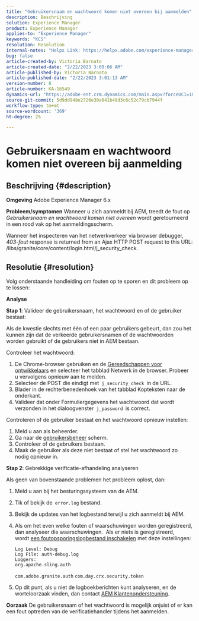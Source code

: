 ```yaml
---
title: "Gebruikersnaam en wachtwoord komen niet overeen bij aanmelden"
description: Beschrijving
solution: Experience Manager
product: Experience Manager
applies-to: "Experience Manager"
keywords: "KCS"
resolution: Resolution
internal-notes: "Helpx Link: https://helpx.adobe.com/experience-manager/kb/user-name-and-password-do-not-match-on-login.html"
bug: false
article-created-by: Victoria Barnato
article-created-date: "2/22/2023 3:00:06 AM"
article-published-by: Victoria Barnato
article-published-date: "2/22/2023 3:01:13 AM"
version-number: 8
article-number: KA-16549
dynamics-url: "https://adobe-ent.crm.dynamics.com/main.aspx?forceUCI=1&pagetype=entityrecord&etn=knowledgearticle&id=6049f9fc-5cb2-ed11-83fe-6045bd0067ea"
source-git-commit: 5d9dd948e2726e30a641b48d3c6c52c79cb7944f
workflow-type: tm+mt
source-wordcount: '369'
ht-degree: 2%

---
```


# Gebruikersnaam en wachtwoord komen niet overeen bij aanmelding

## Beschrijving {#description}

<b>Omgeving</b>
Adobe Experience Manager 6.x


<b>Probleem/symptomen</b>
Wanneer u zich aanmeldt bij AEM, treedt de fout op *Gebruikersnaam en wachtwoord komen niet overeen* wordt geretourneerd in een rood vak op het aanmeldingsscherm.

Wanneer het inspecteren van het netwerkverkeer via browser debugger, *403-fout* response is returned from an Ajax HTTP POST request to this URL: /libs/granite/core/content/login.html/j_security_check.


## Resolutie {#resolution}


Volg onderstaande handleiding om fouten op te sporen en dit probleem op te lossen:

<b>Analyse</b>

<b>Stap 1</b>: Valideer de gebruikersnaam, het wachtwoord en of de gebruiker bestaat:

Als de kwestie slechts met één of een paar gebruikers gebeurt, dan zou het kunnen zijn dat de verkeerde gebruikersnamen of de wachtwoorden worden gebruikt of de gebruikers niet in AEM bestaan.

Controleer het wachtwoord:

1. De Chrome-browser gebruiken en de [Gereedschappen voor ontwikkelaars](https://developer.chrome.com/devtools) en selecteer het tabblad Netwerk in de browser. Probeer u vervolgens opnieuw aan te melden.
2. Selecteer de POST die eindigt met` j_security_check `in de URL.
3. Blader in de rechterbenedenhoek van het tabblad Kopteksten naar de onderkant.
4. Valideer dat onder Formuliergegevens het wachtwoord dat wordt verzonden in het dialoogvenster` j_password `is correct.


Controleren of de gebruiker bestaat en het wachtwoord opnieuw instellen:

1. Meld u aan als beheerder.
2. Ga naar de [gebruikersbeheer](https://docs.adobe.com/content/help/en/experience-manager-65/administering/home.html?topic=/experience-manager/6-5/sites/administering/morehelp/security.ug.js) scherm.
3. Controleer of de gebruikers bestaan.
4. Maak de gebruiker als deze niet bestaat of stel het wachtwoord zo nodig opnieuw in.


<b>Stap 2</b>: Gebrekkige verificatie-afhandeling analyseren

Als geen van bovenstaande problemen het probleem oplost, dan:

1. Meld u aan bij het besturingssysteem van de AEM.
2. Tik of bekijk de` error.log` bestand.
3. Bekijk de updates van het logbestand terwijl u zich aanmeldt bij AEM.
4. Als om het even welke fouten of waarschuwingen worden geregistreerd, dan analyseer die waarschuwingen.  Als er niets is geregistreerd, wordt [een foutopsporingslogbestand inschakelen](https://experienceleague.adobe.com/docs/experience-manager-65/deploying/configuring/configure-logging.html) met deze instellingen:


   ```
   Log Level: Debug
   Log File: auth-debug.log
   Loggers:
   org.apache.sling.auth
   ```


   `com.adobe.granite.auth`
   `com.day.crx.security.token`
5. Op dit punt, als u niet de logboekberichten kunt analyseren, en de worteloorzaak vinden, dan contact [AEM Klantenondersteuning](https://experienceleague.adobe.com/?support-solution=Experience+Manager&amp;lang=nl#support).



<b>Oorzaak</b>
De gebruikersnaam of het wachtwoord is mogelijk onjuist of er kan een fout optreden van de verificatiehandler tijdens het aanmelden.


